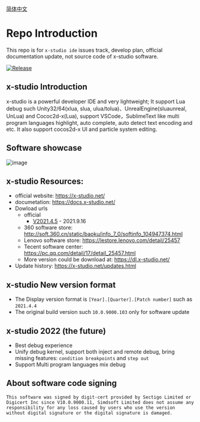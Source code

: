 [简体中文](https://github.com/simdsoft/x-studio/blob/master/README.md)

# Repo Introduction

This repo is for `x-studio ide` issues track, develop plan, official documentation update, not source code of x-studio software.

[![Release](https://img.shields.io/badge/v2021.4.5-blue.svg)](https://github.com/simdsoft/x-studio/releases)

## x-studio Introduction

x-studio is a powerful developer IDE and very lightweight; It support Lua debug such Unity32/64(xlua, slua, ulua/tolua)、UnrealEngine(sluaunreal, UnLua) and Cococ2d-x(Lua), support VSCode，SublimeText like multi program languages highlight, auto complete, auto detect text encoding and etc. It also support cocos2d-x UI and particle system editing.

## Software showcase

![image](https://github.com/simdsoft/x-studio/blob/master/showcase21-1.png)

## x-studio Resources:

- official website: https://x-studio.net/
- documetation: https://docs.x-studio.net/
- Dowload urls
  - official
    - [V2021.4.5](https://x-studio.net/dl.php?version=10.0.9000.107) - 2021.9.16
  - 360 software store: http://soft.360.cn/static/baoku/info_7_0/softinfo_104947374.html
  - Lenovo software store: https://lestore.lenovo.com/detail/25457
  - Tecent software center: https://pc.qq.com/detail/17/detail_25457.html
  - More version could be download at: https://dl.x-studio.net/
- Update history: https://x-studio.net/updates.html

## x-studio New version format

- The Display version format is `[Year].[Quarter].[Patch number]` such as `2021.4.4`
- The original build version such `10.0.9000.103` only for software update

## x-studio 2022 (the future)

- Best debug experience
- Unify debug kernel, support both inject and remote debug, bring missing features: `condition breakpoints` and `step out`
- Support Multi program languages mix debug

## About software code signing

`This software was signed by digit-cert provided by Sectigo Limited or Digicert Inc since V10.0.9000.11, Simdsoft Limited does not assume any responsibility for any loss caused by users who use the version without digital signature or the digital signature is damaged. `
